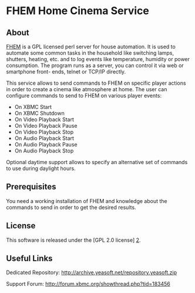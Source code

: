 FHEM Home Cinema Service
========================

About
-----

[FHEM][1] is a GPL licensed perl server for house automation. It is used to
automate some common tasks in the household like switching lamps, shutters,
heating, etc. and to log events like temperature, humidity or power consumption.
The program runs as a server, you can control it via web or smartphone front-
ends, telnet or TCP/IP directly.

This service allows to send commands to FHEM on specific player actions in order
to create a cinema like atmosphere at home. The user can configure commands to
send to FHEM on various player events:

 - On XBMC Start
 - On XBMC Shutdown
 - On Video Playback Start
 - On Video Playback Pause
 - On Video Playback Stop
 - On Audio Playback Start
 - On Audio Playback Pause
 - On Audio Playback Stop

Optional daytime support allows to specify an alternative set of commands to use
during daylight hours.


Prerequisites
-------------

You need a working installation of FHEM and knowledge about the commands to send
in order to get the desired results.

License
-------
This software is released under the [GPL 2.0 license] [2].

Useful Links
-------------

Dedicated Repository: http://archive.yeasoft.net/repository.yeasoft.zip

Support Forum: http://forum.xbmc.org/showthread.php?tid=183456


[1]: http://www.fhem.de
[2]: http://www.gnu.org/licenses/gpl-2.0.html
